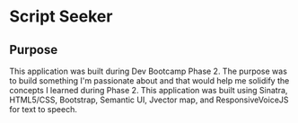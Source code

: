 # Script Seeker
## Purpose
This application was built during Dev Bootcamp Phase 2. The purpose was to build something I'm passionate about and that would help me solidify the concepts I learned during Phase 2. This application was built using Sinatra, HTML5/CSS, Bootstrap, Semantic UI, Jvector map, and ResponsiveVoiceJS for text to speech. 
